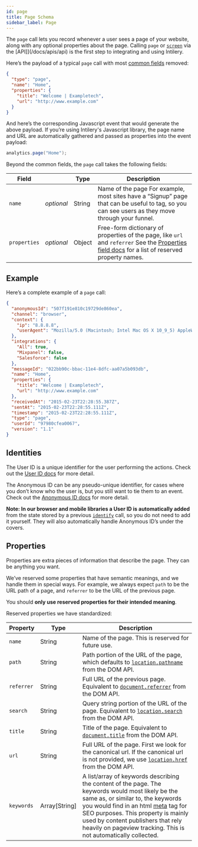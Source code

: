 ```yaml
---
id: page
title: Page Schema
sidebar_label: Page
---
```


The `page` call lets you record whenever a user sees a page of your website, along with any optional properties about the page. Calling `page` or [`screen`](./screen/) via the [API]](/docs/apis/api) is the first step to integrating and using Intilery.

Here’s the payload of a typical `page` call with most [common fields](./common/) removed:

```json
{
  "type": "page",
  "name": "Home",
  "properties": {
    "title": "Welcome | Exampletech",
    "url": "http://www.example.com"
  }
}
```

And here’s the corresponding Javascript event that would generate the above payload. If you’re using Intilery's Javascript library, the page name and URL are automatically gathered and passed as properties into the event payload:

```java
analytics.page("Home");
```

Beyond the common fields, the `page` call takes the following fields:

| Field        |            | Type   | Description                                                  |
| ------------ | ---------- | ------ | ------------------------------------------------------------ |
| `name`       | *optional* | String | Name of the page For example, most sites have a “Signup” page that can be useful to tag, so you can see users as they move through your funnel. |
| `properties` | *optional* | Object | Free-form dictionary of properties of the page, like `url` and `referrer` See the [Properties field docs](#properties) for a list of reserved property names. |

## Example

Here’s a complete example of a `page` call:

```json
{
  "anonymousId": "507f191e810c19729de860ea",
  "channel": "browser",
  "context": {
    "ip": "8.8.8.8",
    "userAgent": "Mozilla/5.0 (Macintosh; Intel Mac OS X 10_9_5) AppleWebKit/537.36 (KHTML, like Gecko) Chrome/40.0.2214.115 Safari/537.36"
  },
  "integrations": {
    "All": true,
    "Mixpanel": false,
    "Salesforce": false
  },
  "messageId": "022bb90c-bbac-11e4-8dfc-aa07a5b093db",
  "name": "Home",
  "properties": {
    "title": "Welcome | Exampletech",
    "url": "http://www.example.com"
  },
  "receivedAt": "2015-02-23T22:28:55.387Z",
  "sentAt": "2015-02-23T22:28:55.111Z",
  "timestamp": "2015-02-23T22:28:55.111Z",
  "type": "page",
  "userId": "97980cfea0067",
  "version": "1.1"
}
```

## Identities

The User ID is a unique identifier for the user performing the actions. Check out the [User ID docs](./identify#user-id) for more detail.

The Anonymous ID can be any pseudo-unique identifier, for cases where you don’t know who the user is, but you still want to tie them to an event. Check out the [Anonymous ID docs](./identify#anonymous-id) for more detail.

**Note: In our browser and mobile libraries a User ID is automatically added** from the state stored by a previous [`identify`](./identify) call, so you do not need to add it yourself. They will also automatically handle Anonymous ID’s under the covers.

## Properties

Properties are extra pieces of information that describe the page. They can be anything you want.

We’ve reserved some properties that have semantic meanings, and we handle them in special ways. For example, we always expect `path` to be the URL path of a page, and `referrer` to be the URL of the previous page.

You should **only use reserved properties for their intended meaning**.

Reserved properties we have standardized:

| **Property** | **Type**      | **Description**                                              |
| ------------ | ------------- | ------------------------------------------------------------ |
| `name`       | String        | Name of the page. This is reserved for future use.           |
| `path`       | String        | Path portion of the URL of the page, which defaults to [`location.pathname`](https://developer.mozilla.org/en-US/docs/Web/API/Location) from the DOM API. |
| `referrer`   | String        | Full URL of the previous page. Equivalent to [`document.referrer`](https://developer.mozilla.org/en-US/docs/Web/API/Document/referrer) from the DOM API. |
| `search`     | String        | Query string portion of the URL of the page. Equivalent to [`location.search`](https://developer.mozilla.org/en-US/docs/Web/API/Location) from the DOM API. |
| `title`      | String        | Title of the page. Equivalent to [`document.title`](https://developer.mozilla.org/en-US/docs/Web/API/Document/title) from the DOM API. |
| `url`        | String        | Full URL of the page. First we look for the canonical url. If the canonical url is not provided, we use [`location.href`](https://developer.mozilla.org/en-US/docs/Web/API/Location) from the DOM API. |
| `keywords`   | Array[String] | A list/array of keywords describing the content of the page. The keywords would most likely be the same as, or similar to, the keywords you would find in an html [meta](https://developer.mozilla.org/en-US/docs/Web/HTML/Element/meta#Attributes) tag for SEO purposes. This property is mainly used by content publishers that rely heavily on pageview tracking. This is not automatically collected. |

